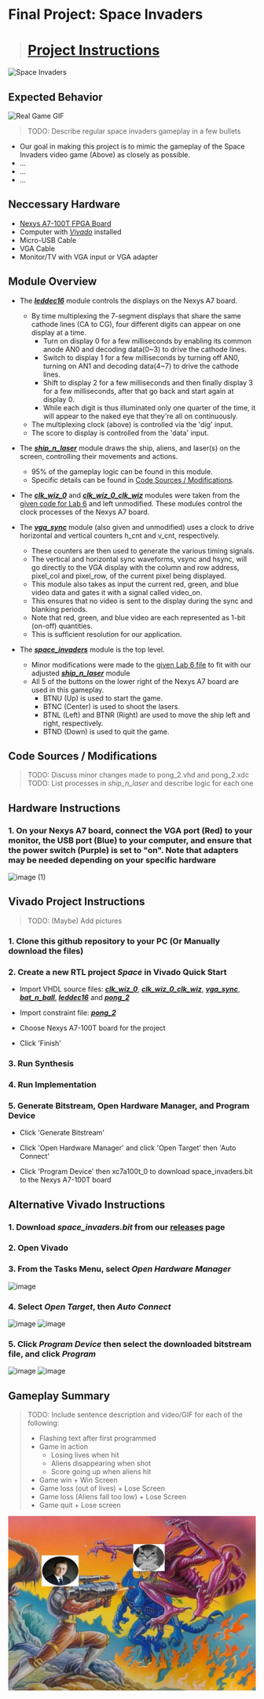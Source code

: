 
# Final Project: Space Invaders

> # **[Project Instructions](https://github.com/moshem1234/dsd/blob/CPE487-Spring2024/Projects/README.md)**

![Space Invaders](https://upload.wikimedia.org/wikipedia/en/0/0f/Space_Invaders_flyer%2C_1978.jpg)

## Expected Behavior

![Real Game GIF](https://codeheir.com/wp-content/uploads/2019/03/done.gif)

> TODO: Describe regular space invaders gameplay in a few bullets

* Our goal in making this project is to mimic the gameplay of the Space Invaders video game (Above) as closely as possible.
* ...
* ...
* ...

## Neccessary Hardware

* [Nexys A7-100T FPGA Board](https://digilent.com/shop/nexys-a7-fpga-trainer-board-recommended-for-ece-curriculum/)
* Computer with *[Vivado](https://www.xilinx.com/products/design-tools/vivado.html)* installed
* Micro-USB Cable
* VGA Cable
* Monitor/TV with VGA input or VGA adapter

## Module Overview

* The **_[leddec16](/leddec16.vhd)_** module controls the displays on the Nexys A7 board.
  * By time multiplexing the 7-segment displays that share the same cathode lines (CA to CG), four different digits can appear on one display at a time.
    * Turn on display 0 for a few milliseconds by enabling its common anode AN0 and decoding data(0~3) to drive the cathode lines.
    * Switch to display 1 for a few milliseconds by turning   off AN0, turning on AN1 and decoding data(4~7) to drive the cathode lines.
    * Shift to display 2 for a few milliseconds and then finally display 3 for a few milliseconds, after that go   back and start again at display 0.
    * While each digit is thus illuminated only one quarter of the time, it will appear to the naked eye that they're all on continuously.
  * The multiplexing clock (above) is controlled via the 'dig' input.
  * The score to display is controlled from the 'data' input.

* The **_[ship_n_laser](/bat_n_ball.vhd)_** module draws the ship, aliens, and laser(s) on the screen, controlling their movements and actions.
  * 95% of the gameplay logic can be found in this module.
  * Specific details can be found in [Code Sources / Modifications](#code-sources--modifications).

* The **_[clk_wiz_0](/clk_wiz_0.vhd)_** and **_[clk_wiz_0_clk_wiz](/clk_wiz_0_clk_wiz.vhd)_** modules were taken from the [given code for Lab 6](https://github.com/byett/dsd/tree/CPE487-Spring2024/Nexys-A7/Lab-6) and left unmodified. These modules control the clock processes of the Nexys A7 board.

* The **_[vga_sync](/vga_sync.vhd)_** module (also given and unmodified) uses a clock to drive horizontal and vertical counters h_cnt and v_cnt, respectively.
  * These counters are then used to generate the various timing signals.
  * The vertical and horizontal sync waveforms, vsync and hsync, will go directly to the VGA display with the column and row address, pixel_col and pixel_row, of the current pixel being displayed.
  * This module also takes as input the current red, green, and blue video data and gates it with a signal called video_on.
  * This ensures that no video is sent to the display during the sync and blanking periods.
  * Note that red, green, and blue video are each represented as 1-bit (on-off) quantities.
  * This is sufficient resolution for our application.

* The **_[space_invaders](/pong_2.vhd)_** module is the top level.
  * Minor modifications were made to the [given Lab 6 file](https://github.com/byett/dsd/blob/CPE487-Spring2024/Nexys-A7/Lab-6/Alternative/pong_2.vhd) to fit with our adjusted **_[ship_n_laser](/bat_n_ball.vhd)_** module
  * All 5 of the buttons on the lower right of the Nexys A7 board are used in this gameplay.
    * BTNU (Up) is used to start the game.
    * BTNC (Center) is used to shoot the lasers.
    * BTNL (Left) and BTNR (Right) are used to move the ship left and right, respectively.
    * BTND (Down) is used to quit the game.

## Code Sources / Modifications

> TODO: Discuss minor changes made to pong_2.vhd and pong_2.xdc
> TODO: List processes in *ship_n_laser* and describe logic for each one

## Hardware Instructions

### 1. On your Nexys A7 board, connect the VGA port (Red) to your monitor, the USB port (Blue) to your computer, and ensure that the power switch (Purple) is set to "on". Note that adapters may be needed depending on your specific hardware

![image (1)](https://github.com/vrenda720/DSD_Project/assets/91331978/40603d61-35d2-4873-a231-258c75c2a731)

## Vivado Project Instructions

> TODO: (Maybe) Add pictures

### 1. Clone this github repository to your PC (Or Manually download the files)

### 2. Create a new RTL project _Space_ in Vivado Quick Start

* Import VHDL source files: **_[clk_wiz_0](/clk_wiz_0.vhd)_**, **_[clk_wiz_0_clk_wiz](/clk_wiz_0_clk_wiz.vhd)_**, **_[vga_sync](/vga_sync.vhd)_**, **_[bat_n_ball](/bat_n_ball.vhd)_**, **_[leddec16](/leddec16.vhd)_** and **_[pong_2](/pong_2.vhd)_**

* Import constraint file: **_[pong_2](/pong_2.xdc)_**

* Choose Nexys A7-100T board for the project

* Click 'Finish'

### 3. Run Synthesis

### 4. Run Implementation

### 5. Generate Bitstream, Open Hardware Manager, and Program Device

* Click 'Generate Bitstream'

* Click 'Open Hardware Manager' and click 'Open Target' then 'Auto Connect'

* Click 'Program Device' then xc7a100t_0 to download space_invaders.bit to the Nexys A7-100T board

## Alternative Vivado Instructions

### 1. Download **_space_invaders.bit_** from our [releases](https://github.com/vrenda720/DSD_Project/releases) page

### 2. Open Vivado

### 3. From the **Tasks** Menu, select **_Open Hardware Manager_**

![image](https://github.com/vrenda720/DSD_Project/assets/91331978/5241a127-4fb3-4039-ba26-b023f813a07b)

### 4. Select **_Open Target_**, then **_Auto Connect_**

![image](https://github.com/vrenda720/DSD_Project/assets/91331978/08292c79-2daa-47c8-b659-e1426efc806f)
![image](https://github.com/vrenda720/DSD_Project/assets/91331978/b92b8409-1df6-417c-aa66-4aa514c5f655)

### 5. Click **_Program Device_** then select the downloaded bitstream file, and click **_Program_**

![image](https://github.com/vrenda720/DSD_Project/assets/91331978/04e4beb3-3021-4ab2-8bd4-bc47527d7f69)
![image](https://github.com/vrenda720/DSD_Project/assets/91331978/9d751b0b-6219-474b-bdcd-30804bd02f2f)

## Gameplay Summary

> TODO: Include sentence description and video/GIF for each of the following:
>
> * Flashing text after first programmed
> * Game in action
>   * Losing lives when hit
>   * Aliens disappearing when shot
>   * Score going up when aliens hit
> * Game win + Win Screen
> * Game loss (out of lives) + Lose Screen
> * Game loss (Aliens fall too low) + Lose Screen
> * Game quit + Lose screen

![image](battle.jpg)
